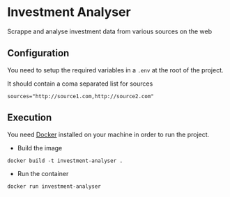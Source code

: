 # Investment Analyser
Scrappe and analyse investment data from various sources on the web

## Configuration
You need to setup the required variables in a `.env` at the root of the project.

It should contain a coma separated list for sources
```
sources="http://source1.com,http://source2.com"
```

## Execution
You need [Docker](https://www.docker.com/) installed on your machine in order to run the project.

+ Build the image
```
docker build -t investment-analyser .
```

+ Run the container
```
docker run investment-analyser
```